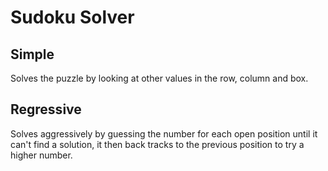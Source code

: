 # Sudoku Solver

## Simple

Solves the puzzle by looking at other values in the row, column and box.

## Regressive

Solves aggressively by guessing the number for each open position until it can't find a solution, it then back tracks to the previous position to try a higher number.
